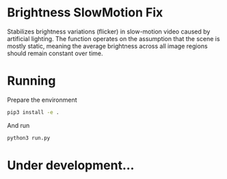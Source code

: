 # Brightness SlowMotion Fix
Stabilizes brightness variations (flicker) in slow-motion video caused by artificial lighting. The function operates on the assumption that the scene is mostly static, meaning the average brightness across all image regions should remain constant over time.

# Running

Prepare the environment
```bash
pip3 install -e .
```

And run
```bash
python3 run.py
```

# Under development...
